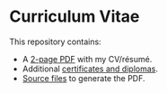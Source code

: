 # Curriculum Vitae
This repository contains:
- A [2-page PDF](https://github.com/isaacbernat/cv/tree/master/cv.pdf) with my CV/résumé.
- Additional [certificates and diplomas](https://github.com/isaacbernat/cv/tree/master/certificates).
- [Source files](https://github.com/isaacbernat/cv/tree/master/src) to generate the PDF.